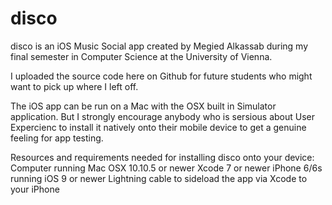 # disco

disco is an iOS Music Social app created by Megied Alkassab during my final semester in Computer Science at the University of Vienna.

I uploaded the source code here on Github for future students who might want to pick up where I left off.

The iOS app can be run on a Mac with the OSX built in Simulator application. But I strongly encourage anybody who is sersious about User Expercienc to install it natively onto their mobile device to get a genuine feeling for app testing.

Resources and requirements needed for installing disco onto your device:
Computer running Mac OSX 10.10.5 or newer 
Xcode 7 or newer
iPhone 6/6s running iOS 9 or newer
Lightning cable to sideload the app via Xcode to your iPhone
